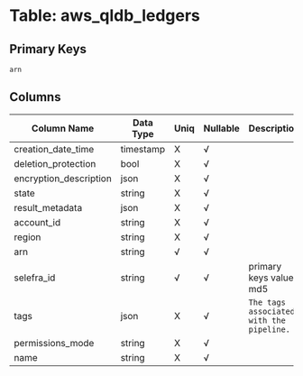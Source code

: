 # Table: aws_qldb_ledgers

## Primary Keys 

```
arn
```


## Columns 

|  Column Name   |  Data Type  | Uniq | Nullable | Description | 
|  ----  | ----  | ----  | ----  | ---- | 
| creation_date_time | timestamp | X | √ |  | 
| deletion_protection | bool | X | √ |  | 
| encryption_description | json | X | √ |  | 
| state | string | X | √ |  | 
| result_metadata | json | X | √ |  | 
| account_id | string | X | √ |  | 
| region | string | X | √ |  | 
| arn | string | √ | √ |  | 
| selefra_id | string | √ | √ | primary keys value md5 | 
| tags | json | X | √ | `The tags associated with the pipeline.` | 
| permissions_mode | string | X | √ |  | 
| name | string | X | √ |  | 


